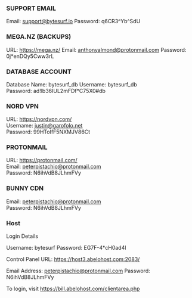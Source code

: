 ### SUPPORT EMAIL
Email: support@bytesurf.io
Password: q6CR3^Yb^SdU

### MEGA.NZ (BACKUPS)
URL: https://mega.nz/
Email: anthonyalmond@protonmail.com
Password: 0j*enDQy5Cww3rL

### DATABASE ACCOUNT
Database Name: bytesurf_db
Username: bytesurf_db  
Password: ad!lb36IUL2mFDf*C75X0#db

### NORD VPN
URL: https://nordvpn.com/  
Username: justin@garofolo.net  
Password: 99HToIfF5NXMJV86Ct

### PROTONMAIL
URL: https://protonmail.com/  
Email: peterpistachio@protonmail.com  
Password: N6ihVdB8JLhmFVy

### BUNNY CDN
Email: peterpistachio@protonmail.com    
Password: N6ihVdB8JLhmFVy

### Host   

Login Details

Username: bytesurf
Password: EG7F-4*cH0ad4l

Control Panel URL: https://host3.abelohost.com:2083/

Email Address: peterpistachio@protonmail.com
Password: N6ihVdB8JLhmFVy

To login, visit https://bill.abelohost.com/clientarea.php



